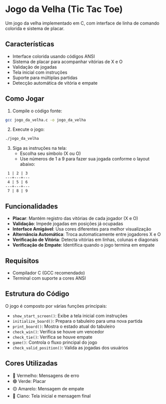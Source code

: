 # Jogo da Velha (Tic Tac Toe)

Um jogo da velha implementado em C, com interface de linha de comando colorida e sistema de placar.

## Características

- Interface colorida usando códigos ANSI
- Sistema de placar para acompanhar vitórias de X e O
- Validação de jogadas
- Tela inicial com instruções
- Suporte para múltiplas partidas
- Detecção automática de vitória e empate

## Como Jogar

1. Compile o código fonte:
```bash
gcc jogo_da_velha.c -o jogo_da_velha
```

2. Execute o jogo:
```bash
./jogo_da_velha
```

3. Siga as instruções na tela:
   - Escolha seu símbolo (X ou O)
   - Use números de 1 a 9 para fazer sua jogada conforme o layout abaixo:

```
 1 | 2 | 3 
---+---+---
 4 | 5 | 6 
---+---+---
 7 | 8 | 9 
```

## Funcionalidades

- **Placar**: Mantém registro das vitórias de cada jogador (X e O)
- **Validação**: Impede jogadas em posições já ocupadas
- **Interface Amigável**: Usa cores diferentes para melhor visualização
- **Alternância Automática**: Troca automaticamente entre jogadores X e O
- **Verificação de Vitória**: Detecta vitórias em linhas, colunas e diagonais
- **Verificação de Empate**: Identifica quando o jogo termina em empate

## Requisitos

- Compilador C (GCC recomendado)
- Terminal com suporte a cores ANSI

## Estrutura do Código

O jogo é composto por várias funções principais:

- `show_start_screen()`: Exibe a tela inicial com instruções
- `initialize_board()`: Prepara o tabuleiro para uma nova partida
- `print_board()`: Mostra o estado atual do tabuleiro
- `check_win()`: Verifica se houve um vencedor
- `check_tie()`: Verifica se houve empate
- `game()`: Controla o fluxo principal do jogo
- `check_valid_position()`: Valida as jogadas dos usuários

## Cores Utilizadas

- 🔴 Vermelho: Mensagens de erro
- 🟢 Verde: Placar
- 🟡 Amarelo: Mensagem de empate
- 🔵 Ciano: Tela inicial e mensagem final
